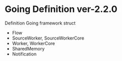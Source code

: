 # Going Definition ver-2.2.0

Definition Going framework struct

- Flow
- SourceWorker, SourceWorkerCore
- Worker, WorkerCore
- SharedMemory
- Notification
